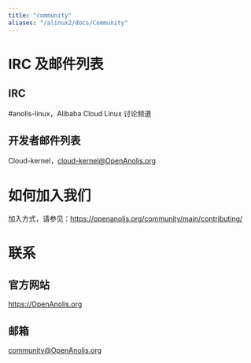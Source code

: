 ```yaml
---
title: "community"
aliases: "/alinux2/docs/Community"
---
```


# IRC 及邮件列表

## IRC

\#anolis-linux，Alibaba Cloud Linux 讨论频道

## 开发者邮件列表

Cloud-kernel，[cloud-kernel@OpenAnolis.org](mailto:cloud-kernel@OpenAnolis.org)

# 如何加入我们

加入方式，请参见：https://openanolis.org/community/main/contributing/

# 联系

## 官方网站

https://OpenAnolis.org

## 邮箱

[community@OpenAnolis.org](mailto:community@OpenAnolis.org)
